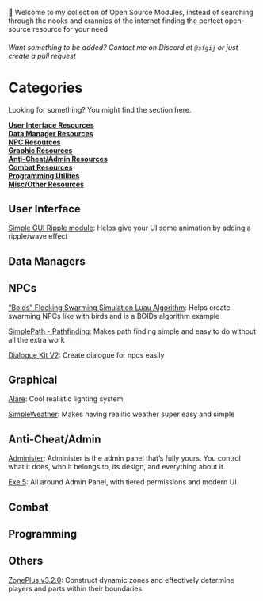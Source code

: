 👋 Welcome to my collection of Open Source Modules, instead of searching through 
the nooks and crannies of the internet finding the perfect open-source resource for your need
###### Want something to be added? Contact me on Discord at ```@sfgij``` or just create a pull request

# Categories
Looking for something? You might find the section here.

[**User Interface Resources**](https://github.com/sfgij/Open-Source-Collection/blob/main/README.md#user-interface) <br />
[**Data Manager Resources**](https://github.com/sfgij/Open-Source-Collection/blob/main/README.md#data-managers) <br />
[**NPC Resources**](https://github.com/sfgij/Open-Source-Collection/blob/main/README.md#npcs) <br />
[**Graphic Resources**](https://github.com/sfgij/Open-Source-Collection/blob/main/README.md#graphical) <br />
[**Anti-Cheat/Admin Resources**](https://github.com/sfgij/Open-Source-Collection/blob/main/README.md#anti-cheatadmin) <br />
[**Combat Resources**](https://github.com/sfgij/Open-Source-Collection/blob/main/README.md#combat) <br />
[**Programming Utilites**](https://github.com/sfgij/Open-Source-Collection/blob/main/README.md#programming) <br />
[**Misc/Other Resources**](https://github.com/sfgij/Open-Source-Collection/blob/main/README.md#others) <br />

## User Interface
[Simple GUI Ripple module](https://devforum.roblox.com/t/simple-gui-ripple-module/3270706): Helps give your UI some animation by adding a ripple/wave effect

## Data Managers

## NPCs
[“Boids” Flocking Swarming Simulation Luau Algorithm](https://devforum.roblox.com/t/boids-flocking-swarming-simulation-luau-algorithm-library-animated-birdbatsinsects-v13-open-source-free-model/2806062): Helps create swarming NPCs like with birds and is a BOIDs algorithm example

[SimplePath - Pathfinding](https://devforum.roblox.com/t/simplepath-pathfinding-module/1196762): Makes path finding simple and easy to do without all the extra work

[Dialogue Kit V2](https://devforum.roblox.com/t/dialogue-kit-v2-an-easy-way-to-create-interactive-dialogues-events/3106134): Create dialogue for npcs easily

## Graphical
[Alare](https://devforum.roblox.com/t/alare-advanced-lighting-solution-for-roblox/3264629): Cool realistic lighting system

[SimpleWeather](https://devforum.roblox.com/t/simpleweather-v12-a-easy-to-use-weather-module/3129898): Makes having realitic weather super easy and simple

## Anti-Cheat/Admin
[Administer](https://devforum.roblox.com/t/administer-modern-modular-free-admin-system-12/3179989): Administer is the admin panel that’s fully yours. You control what it does, who it belongs to, its design, and everything about it.

[Exe 5](https://devforum.roblox.com/t/exe-5-product-exe-v5-most-stunning-admin-panel-yet/3175336): All around Admin Panel, with tiered permissions and modern UI

## Combat

## Programming

## Others
[ZonePlus v3.2.0](https://devforum.roblox.com/t/zoneplus-v320-construct-dynamic-zones-and-effectively-determine-players-and-parts-within-their-boundaries/1017701): Construct dynamic zones and effectively determine players and parts within their boundaries


